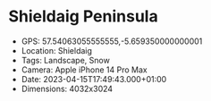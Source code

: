 # Shieldaig Peninsula

- GPS: 57.54063055555555,-5.659350000000001
- Location: Shieldaig
- Tags: Landscape, Snow
- Camera: Apple iPhone 14 Pro Max
- Date: 2023-04-15T17:49:43.000+01:00
- Dimensions: 4032x3024
